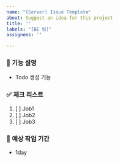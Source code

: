 ```yaml
---
name: "[Server] Issue Template"
about: Suggest an idea for this project
title: ''
labels: "[BE 팀]"
assignees: ''

---
```


### 🚀 기능 설명
-  Todo 생성 기능

### ✅ 체크 리스트
1. [ ] Job1
2. [ ] Job2
3. [ ] Job3

### 📅 예상 작업 기간
- 1day
